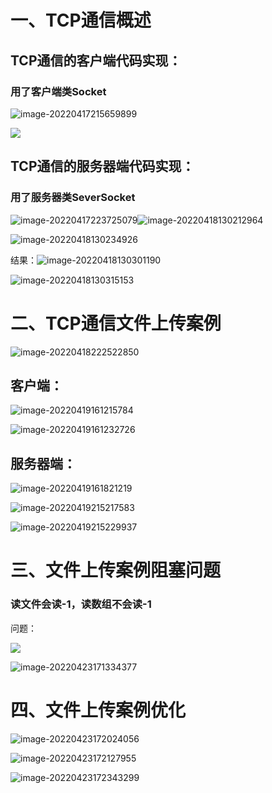 # 一、TCP通信概述

## TCP通信的客户端代码实现：

###      用了客户端类Socket

![image-20220417215659899](E:\笔记\image-20220417215659899.png)

![](E:\笔记\image-20220418130202283.png)

## TCP通信的服务器端代码实现：

###          用了服务器类SeverSocket

![image-20220417223725079](E:\笔记\image-20220417223725079.png)![image-20220418130212964](E:\笔记\image-20220418130212964.png)

![image-20220418130234926](E:\笔记\image-20220418130234926.png)

结果：![image-20220418130301190](E:\笔记\image-20220418130301190.png)

![image-20220418130315153](E:\笔记\image-20220418130315153.png)



# 二、TCP通信文件上传案例

![image-20220418222522850](E:\笔记\image-20220418222522850.png)

## 客户端：

![image-20220419161215784](E:\笔记\image-20220419161215784.png)

![image-20220419161232726](E:\笔记\image-20220419161232726.png)

## 服务器端：

![image-20220419161821219](E:\笔记\image-20220419161821219.png)

![image-20220419215217583](E:\笔记\image-20220419215217583.png)

![image-20220419215229937](E:\笔记\image-20220419215229937.png)

# 三、文件上传案例阻塞问题

### 读文件会读-1，读数组不会读-1

问题：

![](E:\笔记\image-20220423171402712.png)

![image-20220423171334377](E:\笔记\image-20220423171334377.png)

# 四、文件上传案例优化

![image-20220423172024056](E:\笔记\image-20220423172024056.png)

![image-20220423172127955](E:\笔记\image-20220423172127955.png)

![image-20220423172343299](E:\笔记\image-20220423172343299.png)